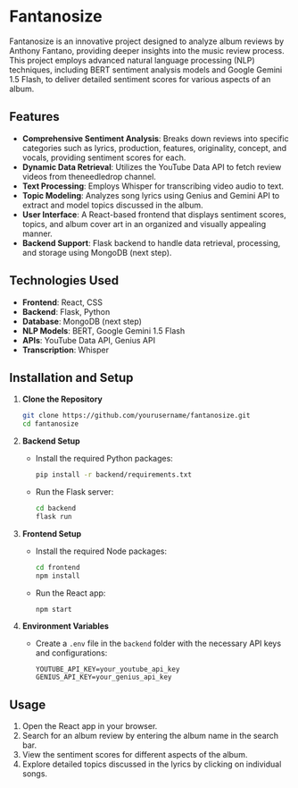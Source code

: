# Fantanosize

Fantanosize is an innovative project designed to analyze album reviews by Anthony Fantano, providing deeper insights into the music review process. This project employs advanced natural language processing (NLP) techniques, including BERT sentiment analysis models and Google Gemini 1.5 Flash, to deliver detailed sentiment scores for various aspects of an album.

## Features

- **Comprehensive Sentiment Analysis**: Breaks down reviews into specific categories such as lyrics, production, features, originality, concept, and vocals, providing sentiment scores for each.
- **Dynamic Data Retrieval**: Utilizes the YouTube Data API to fetch review videos from theneedledrop channel.
- **Text Processing**: Employs Whisper for transcribing video audio to text.
- **Topic Modeling**: Analyzes song lyrics using Genius and Gemini API to extract and model topics discussed in the album.
- **User Interface**: A React-based frontend that displays sentiment scores, topics, and album cover art in an organized and visually appealing manner.
- **Backend Support**: Flask backend to handle data retrieval, processing, and storage using MongoDB (next step).

## Technologies Used

- **Frontend**: React, CSS
- **Backend**: Flask, Python
- **Database**: MongoDB (next step)
- **NLP Models**: BERT, Google Gemini 1.5 Flash
- **APIs**: YouTube Data API, Genius API
- **Transcription**: Whisper

## Installation and Setup

1. **Clone the Repository**
    ```bash
    git clone https://github.com/yourusername/fantanosize.git
    cd fantanosize
    ```

2. **Backend Setup**
    - Install the required Python packages:
      ```bash
      pip install -r backend/requirements.txt
      ```
    - Run the Flask server:
      ```bash
      cd backend
      flask run
      ```

3. **Frontend Setup**
    - Install the required Node packages:
      ```bash
      cd frontend
      npm install
      ```
    - Run the React app:
      ```bash
      npm start
      ```

4. **Environment Variables**
    - Create a `.env` file in the `backend` folder with the necessary API keys and configurations:
      ```env
      YOUTUBE_API_KEY=your_youtube_api_key
      GENIUS_API_KEY=your_genius_api_key
      ```

## Usage

1. Open the React app in your browser.
2. Search for an album review by entering the album name in the search bar.
3. View the sentiment scores for different aspects of the album.
4. Explore detailed topics discussed in the lyrics by clicking on individual songs.
